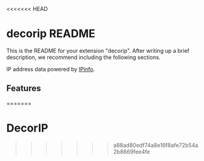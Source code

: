 <<<<<<< HEAD
# decorip README

This is the README for your extension "decorip". 
After writing up a brief description, we recommend including the following sections.

IP address data powered by [IPinfo]("https://ipinfo.io").

## Features

=======
# DecorIP
>>>>>>> a88ad80edf74a8e16f8afe72b54a2b8669fee4fe
